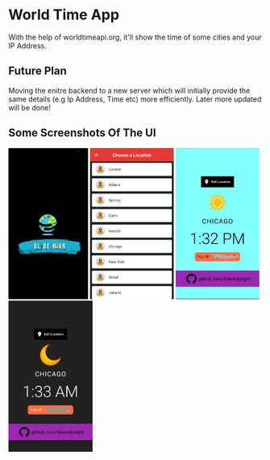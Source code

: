 # World Time App

With the help of worldtimeapi.org, it'll show the time of some cities and your IP Address.

## Future Plan 
Moving the enitre backend to a new server which will initially provide the same details (e.g Ip Address, Time etc) more efficiently.
Later more updated will be done!

## Some Screenshots Of The UI
<img alt="splash-screen" src="./splash.jpeg" height="300">
<img alt="list-screen" src="./list.jpeg" height="300">
<img alt="day-screen" src="./day.jpeg" height="300">
<img alt="night-screen" src="./night.jpeg" height="300">
<!--[alt text](http://url/to/img.png)
![alt text](http://url/to/img.png) -->
